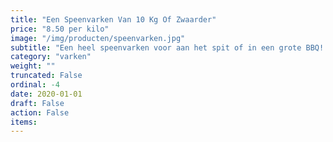 ```yaml
---
title: "Een Speenvarken Van 10 Kg Of Zwaarder"
price: "8.50 per kilo"
image: "/img/producten/speenvarken.jpg"
subtitle: "Een heel speenvarken voor aan het spit of in een grote BBQ! Proef het malse en zachte vlees van Hollands Speenvarken! Hoe lichter het speenvarken hoe hoger de prijs per kg!"
category: "varken"
weight: ""
truncated: False
ordinal: -4
date: 2020-01-01
draft: False
action: False
items: 
---
```


